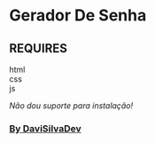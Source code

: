 # Gerador De Senha

## REQUIRES

html<br>css<br>js

*Não dou suporte para instalação!*

### [ By DaviSilvaDev ](https://github.com/DaviSilvaDev)
